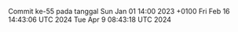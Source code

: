 Commit ke-55 pada tanggal Sun Jan 01 14:00 2023 +0100
Fri Feb 16 14:43:06 UTC 2024
Tue Apr  9 08:43:18 UTC 2024
